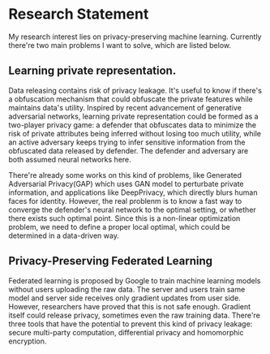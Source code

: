 # Research Statement

My research interest lies on privacy-preserving machine learning. Currently there're two main problems I want to solve, which are listed below.

## Learning private representation. 
Data releasing contains risk of privacy leakage. It's useful to know if there's a obfuscation mechanism that could obfuscate the private features while maintains data's utility. Inspired by recent advancement of generative adversarial networks, learning private representation could be formed as a two-player privacy game: a defender that obfuscates data to minimize the risk of private attributes being inferred without losing too much utility, while an active adversary keeps trying to infer sensitive information from the obfuscated data released by defender. The defender and adversary are both assumed neural networks here.

There're already some works on this kind of problems, like Generated Adversarial Privacy(GAP) which uses GAN model to perturbate private information, and applications like DeepPrivacy, which directly blurs human faces for identity. However, the real problenm is to know a fast way to converge the defender's neural network to the optimal setting, or whether there exists such optimal point. Since this is a non-linear optimization problem, we need to define a proper local optimal, which could be determined in a data-driven way.

## Privacy-Preserving Federated Learning
Federated learning is proposed by Google to train machine learning models without users uploading the raw data. The server and users train same model and server side receives only gradient updates from user side. However, researchers have proved that this is not safe enough. Gradient itself could release privacy, sometimes even the raw training data. There're three tools that have the potential to prevent this kind of privacy leakage: secure multi-party computation, differential privacy and homomorphic encryption.